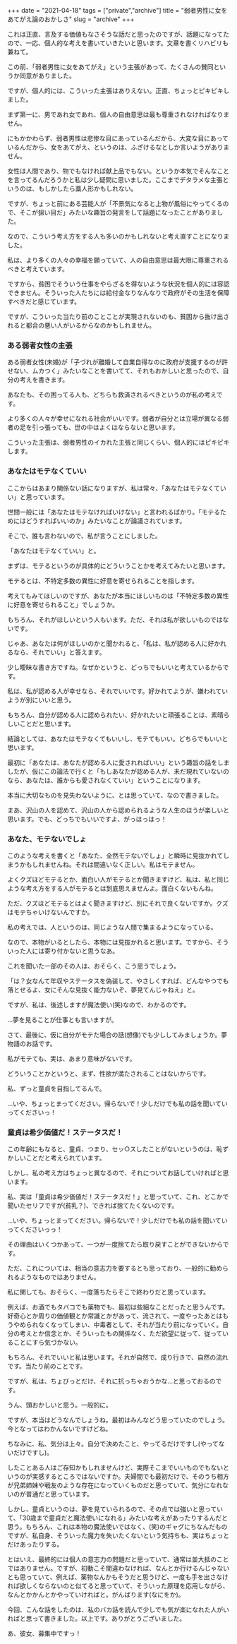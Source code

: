 +++
date = "2021-04-18"
tags = ["private","archive"]
title = "弱者男性に女をあてがえ論のおかしさ"
slug = "archive"
+++

これは正直、言及する価値もなさそうな話だと思ったのですが、話題になってたので、一応、個人的な考えを書いていきたいと思います。文章を書くリハビリも兼ねて。

この前、「弱者男性に女をあてがえ」という主張があって、たくさんの賛同というか同意がありました。

ですが、個人的には、こういった主張はありえない。正直、ちょっとピキピキしました。

まず第一に、男であれ女であれ、個人の自由意思は最も尊重されなければなりません。

にもかかわらず、弱者男性は悲惨な目にあっているんだから、大変な目にあっているんだから、女をあてがえ、というのは、ふざけるなとしか言いようがありません。

女性は人間であり、物でもなければ献上品でもない。というか本気でそんなことを言ってるんだろうかと私は少し疑問に思いました。ここまでデタラメな主張というのは、もしかしたら藁人形かもしれない。

ですが、ちょっと前にある芸能人が「不景気になると上物が風俗にやってくるので、そこが狙い目だ」みたいな趣旨の発言をして話題になったことがありました。

なので、こういう考え方をする人も多いのかもしれないと考え直すことになりました。

私は、より多くの人々の幸福を願っていて、人の自由意思は最大限に尊重されるべきと考えています。

ですから、貧困でそういう仕事をやらざるを得ないような状況を個人的には容認できません。そういった人たちには給付金なりなんなりで政府がその生活を保障すべきだと感じています。

ですが、こういった当たり前のことことが実現されないのも、貧困から抜け出されると都合の悪い人がいるからなのかもしれません。

### ある弱者女性の主張

ある弱者女性(未婚)が「子づれが離婚して自業自得なのに政府が支援するのが許せない、ムカつく」みたいなことを書いてて、それもおかしいと思ったので、自分の考えを書きます。

あなたも、その困ってる人も、どちらも救済されるべきというのが私の考えです。

より多くの人々が幸せになれる社会がいいです。弱者が自分とは立場が異なる弱者の足を引っ張っても、世の中はよくはならないと思います。

こういった主張は、弱者男性のイカれた主張と同じくらい、個人的にはピキピキします。

### あなたはモテなくていい

ここからはあまり関係ない話になりますが、私は常々、「あなたはモテなくていい」と思っています。

世間一般には「あなたはモテなければいけない」と言われるばかり。「モテるためにはどうすればいいのか」みたいなことが論議されています。

そこで、誰も言わないので、私が言うことにしました。

「あなたはモテなくていい」と。

まずは、モテるというのが具体的にどういうことかを考えてみたいと思います。

モテるとは、不特定多数の異性に好意を寄せられることを指します。

考えてもみてほしいのですが、あなたが本当にほしいものは「不特定多数の異性に好意を寄せられること」でしょうか。

もちろん、それがほしいという人もいます。ただ、それは私が欲しいものではないです。

じゃあ、あなたは何がほしいのかと聞かれると、「私は、私が認める人に好かれるなら、それでいい」と答えます。

少し曖昧な書き方ですね。なぜかというと、どっちでもいいと考えているからです。

私は、私が認める人が幸せなら、それでいいです。好かれてようが、嫌われていようが別にいいと思う。

もちろん、自分が認める人に認められたい、好かれたいと頑張ることは、素晴らしいことだと思います。

結論としては、あなたはモテなくてもいいし、モテてもいい。どちらでもいいと思います。

最初に「あなたは、あなたが認める人に愛されればいい」という趣旨の話をしましたが、仮にこの論法で行くと「もしあなたが認める人が、未だ現れていないのなら、あなたは、誰からも愛されなくていい」ということになります。

本当に大切なものを見失わないように、とは思っていて、なので書きました。

まあ、沢山の人を認めて、沢山の人から認められるような人生のほうが楽しいと思います。でも、どっちでもいいですよ、がっはっはっ！

### あなた、モテないでしょ

このような考えを書くと「あなた、全然モテないでしょ」と瞬時に見抜かれてしまうかもしれませんね。それは間違いなく正しい。私はモテません。

よくクズほどモテるとか、面白い人がモテるとか聞きますけど、私は、私と同じような考え方をする人がモテるとは到底思えませんよ。面白くないもんね。

ただ、クズほどモテるとはよく聞きますけど、別にそれで良くないですか。クズはモテちゃいけないんですか。

私の考えでは、人というのは、同じような人間で集まるようになっている。

なので、本物がいるとしたら、本物には見抜かれると思います。ですから、そういった人には寄り付かないと思うなあ。

これを聞いた一部のその人は、おそらく、こう思うでしょう。

「は？女なんて年収やステータスを偽装して、やさしくすれば、どんなやつでも落とせるよ、女にそんな見抜く能力ないぞ、夢見てんじゃねえ」と。

ですが、私は、後述しますが魔法使い(笑)なので、わかるのです。

...夢を見ることが仕事とも言いますが。

さて、最後に、仮に自分がモテた場合の話(想像)でも少ししてみましょうか。夢物語のお話です。

私がモテても、実は、あまり意味がないです。

どういうことかというと、まず、性欲が満たされることはないからです。

私、ずっと童貞を目指してるんで。

...いや、ちょっとまってください。帰らないで！少しだけでも私の話を聞いていってくださいっ！

### 童貞は希少価値だ！ステータスだ！

この年齢にもなると、童貞、つまり、セッ○スしたことがないというのは、恥ずかしいことだと考えられています。

しかし、私の考え方はちょっと異なるので、それについてお話していければと思います。

私、実は「童貞は希少価値だ！ステータスだ！」と思っていて、これ、どこかで聞いたセリフですが(貧乳？)、できれば捨てたくないのです。

...いや、ちょっとまってください。帰らないで！少しだけでも私の話を聞いていってくださいっっ！

その理由はいくつかあって、一つが一度捨てたら取り戻すことができないからです。

ただ、これについては、相当の意志力を要するとも思っており、一般的に勧められるようなものではありません。

私に関しても、おそらく、一度落ちたらそこで終わりだと思っています。

例えば、お酒でもタバコでも薬物でも、最初は些細なことだったと思うんです。好奇心とか周りの価値観とか常識とかがあって、流されて、一度やったあとはもうやめられなくなってしまい、中毒者として、それが当たり前になっていく。自分の考えとか信念とか、そういったもの関係なく、ただ欲望に従って、従っていることにすら気づかない。

もちろん、それでいいと私は思います。それが自然で、成り行きで、自然の流れです。当たり前のことです。

ですが、私は、ちょびっとだけ、それに抗っちゃおうかな...と思っておるのです。

うん、頭おかしいと思う。一般的に。

ですが、本当はどうなんでしょうね。最初はみんなどう思っていたのでしょう。今となってはわかんないですけどね。

ちなみに、私、気分は上々。自分で決めたこと、やってるだけですし(やってないだけですし)。

したことある人はご存知かもしれませんけど、実際そこまでいいものでもないというのが実感するところではないですか。夫婦間でも最初だけで、そのうち相方が兄弟姉妹や戦友のような存在になっていくものだと思っていて、気分になれないのが普通だと思っています。

しかし、童貞というのは、夢を見ていられるので、その点では強いと思っていて、「30歳まで童貞だと魔法使いになれる」みたいな考えがあったりするんだと思う。もちろん、これは本物の魔法使いではなく、(笑)のギャグにちなんだものですが、私自身、そういった魔力を失いたくないという気持ちも、実はちょっとだけあったりする。

とはいえ、最終的には個人の意志力の問題だと思っていて、通常は並大抵のことではありません。ですが、初動こそ間違わなければ、なんとか行けるんじゃないとも思っていて、例えば、薬物なんかもそうだと思うけど、一度も手を出さなければ欲しくならないのと似てると思っていて、そういった原理を応用しながら、なんとかかんとかやっていければと。がんばります(なにをか)。

今回、こんな話をしたのは、私のバカ話を読んで少しでも気が楽になれた人がいればと思って書きました。以上です。ありがとうございました。

あ、彼女、募集中ですっ！

